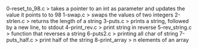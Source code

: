 0-reset_to_98.c >  takes a pointer to an int as parameter and updates the value it points to to 98
1-swap.c > swaps the values of two integers
2-strlen.c > returns the length of a string
3-puts.c > prints a string, followed by a new line, to stdout
4-print_rev.c > print string in reverse
5-rev_string.c > function that reverses a string
6-puts2.c > printing all char of string
7-puts_half.c > print half of the string
8-print_array > n elements of an array
